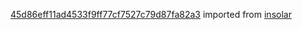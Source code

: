 [45d86eff11ad4533f9ff77cf7527c79d87fa82a3](https://github.com/insolar/insolar/commit/45d86eff11ad4533f9ff77cf7527c79d87fa82a3) imported from [insolar](https://github.com/insolar/insolar)
